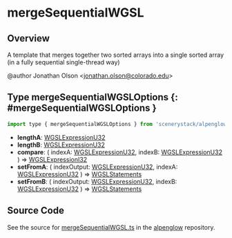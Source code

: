 # mergeSequentialWGSL

## Overview

A template that merges together two sorted arrays into a single sorted array (in a fully sequential single-thread way)

@author Jonathan Olson &lt;jonathan.olson@colorado.edu&gt;

## Type mergeSequentialWGSLOptions {: #mergeSequentialWGSLOptions }


```js
import type { mergeSequentialWGSLOptions } from 'scenerystack/alpenglow';
```
- **lengthA**: [WGSLExpressionU32](../alpenglow/WGSLString.md#WGSLExpressionU32)
- **lengthB**: [WGSLExpressionU32](../alpenglow/WGSLString.md#WGSLExpressionU32)
- **compare**: ( indexA: [WGSLExpressionU32](../alpenglow/WGSLString.md#WGSLExpressionU32), indexB: [WGSLExpressionU32](../alpenglow/WGSLString.md#WGSLExpressionU32) ) =&gt; [WGSLExpressionI32](../alpenglow/WGSLString.md#WGSLExpressionI32)
- **setFromA**: ( indexOutput: [WGSLExpressionU32](../alpenglow/WGSLString.md#WGSLExpressionU32), indexA: [WGSLExpressionU32](../alpenglow/WGSLString.md#WGSLExpressionU32) ) =&gt; [WGSLStatements](../alpenglow/WGSLString.md#WGSLStatements)
- **setFromB**: ( indexOutput: [WGSLExpressionU32](../alpenglow/WGSLString.md#WGSLExpressionU32), indexB: [WGSLExpressionU32](../alpenglow/WGSLString.md#WGSLExpressionU32) ) =&gt; [WGSLStatements](../alpenglow/WGSLString.md#WGSLStatements)




## Source Code

See the source for [mergeSequentialWGSL.ts](https://github.com/phetsims/alpenglow/blob/main/js/webgpu/wgsl/gpu/mergeSequentialWGSL.ts) in the [alpenglow](https://github.com/phetsims/alpenglow) repository.
